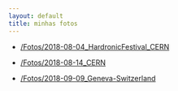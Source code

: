 ```yaml
---
layout: default
title: minhas fotos
---
```


- [/Fotos/2018-08-04_HardronicFestival_CERN](https://drive.google.com/open?id=1co-_sY-R4Ji7gkETVoqf5uqbgkqzUaS1)

- [/Fotos/2018-08-14_CERN](https://drive.google.com/open?id=13QDSWFwXYTV9DurYXG_Y1zCJY7mODQr7)

- [/Fotos/2018-09-09_Geneva-Switzerland](https://drive.google.com/open?id=14WH_J_ANE17_LeoTKRc7CZbNXc2zz_Fi)
